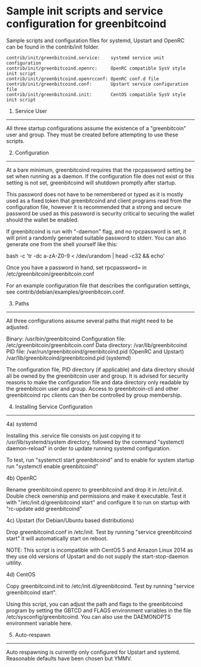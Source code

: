 Sample init scripts and service configuration for greenbitcoind
==========================================================

Sample scripts and configuration files for systemd, Upstart and OpenRC
can be found in the contrib/init folder.

    contrib/init/greenbitcoind.service:    systemd service unit configuration
    contrib/init/greenbitcoind.openrc:     OpenRC compatible SysV style init script
    contrib/init/greenbitcoind.openrcconf: OpenRC conf.d file
    contrib/init/greenbitcoind.conf:       Upstart service configuration file
    contrib/init/greenbitcoind.init:       CentOS compatible SysV style init script

1. Service User
---------------------------------

All three startup configurations assume the existence of a "greenbitcoin" user
and group.  They must be created before attempting to use these scripts.

2. Configuration
---------------------------------

At a bare minimum, greenbitcoind requires that the rpcpassword setting be set
when running as a daemon.  If the configuration file does not exist or this
setting is not set, greenbitcoind will shutdown promptly after startup.

This password does not have to be remembered or typed as it is mostly used
as a fixed token that greenbitcoind and client programs read from the configuration
file, however it is recommended that a strong and secure password be used
as this password is security critical to securing the wallet should the
wallet be enabled.

If greenbitcoind is run with "-daemon" flag, and no rpcpassword is set, it will
print a randomly generated suitable password to stderr.  You can also
generate one from the shell yourself like this:

bash -c 'tr -dc a-zA-Z0-9 < /dev/urandom | head -c32 && echo'

Once you have a password in hand, set rpcpassword= in /etc/greenbitcoin/greenbitcoin.conf

For an example configuration file that describes the configuration settings,
see contrib/debian/examples/greenbitcoin.conf.

3. Paths
---------------------------------

All three configurations assume several paths that might need to be adjusted.

Binary:              /usr/bin/greenbitcoind
Configuration file:  /etc/greenbitcoin/greenbitcoin.conf
Data directory:      /var/lib/greenbitcoind
PID file:            /var/run/greenbitcoind/greenbitcoind.pid (OpenRC and Upstart)
                     /var/lib/greenbitcoind/greenbitcoind.pid (systemd)

The configuration file, PID directory (if applicable) and data directory
should all be owned by the greenbitcoin user and group.  It is advised for security
reasons to make the configuration file and data directory only readable by the
greenbitcoin user and group.  Access to greenbitcoin-cli and other greenbitcoind rpc clients
can then be controlled by group membership.

4. Installing Service Configuration
-----------------------------------

4a) systemd

Installing this .service file consists on just copying it to
/usr/lib/systemd/system directory, followed by the command
"systemctl daemon-reload" in order to update running systemd configuration.

To test, run "systemctl start greenbitcoind" and to enable for system startup run
"systemctl enable greenbitcoind"

4b) OpenRC

Rename greenbitcoind.openrc to greenbitcoind and drop it in /etc/init.d.  Double
check ownership and permissions and make it executable.  Test it with
"/etc/init.d/greenbitcoind start" and configure it to run on startup with
"rc-update add greenbitcoind"

4c) Upstart (for Debian/Ubuntu based distributions)

Drop greenbitcoind.conf in /etc/init.  Test by running "service greenbitcoind start"
it will automatically start on reboot.

NOTE: This script is incompatible with CentOS 5 and Amazon Linux 2014 as they
use old versions of Upstart and do not supply the start-stop-daemon uitility.

4d) CentOS

Copy greenbitcoind.init to /etc/init.d/greenbitcoind. Test by running "service greenbitcoind start".

Using this script, you can adjust the path and flags to the greenbitcoind program by
setting the GBTCD and FLAGS environment variables in the file
/etc/sysconfig/greenbitcoind. You can also use the DAEMONOPTS environment variable here.

5. Auto-respawn
-----------------------------------

Auto respawning is currently only configured for Upstart and systemd.
Reasonable defaults have been chosen but YMMV.
